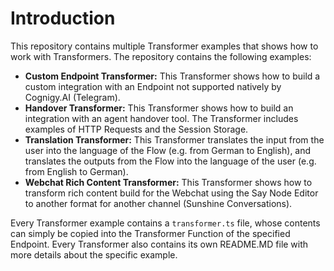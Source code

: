# Introduction
This repository contains multiple Transformer examples that shows how to work with Transformers. The repository contains the following examples:

- **Custom Endpoint Transformer:**
  This Transformer shows how to build a custom integration with an Endpoint not supported natively by Cognigy.AI (Telegram).
- **Handover Transformer:**
  This Transformer shows how to build an integration with an agent handover tool. The Transformer includes examples of HTTP Requests and the Session Storage.
- **Translation Transformer:**
  This Transformer translates the input from the user into the language of the Flow (e.g. from German to English), and translates the outputs from the Flow into the language of the user (e.g. from English to German).
- **Webchat Rich Content Transformer:**
  This Transformer shows how to transform rich content build for the Webchat using the Say Node Editor to another format for another channel (Sunshine Conversations).

Every Transformer example contains a ``transformer.ts`` file, whose contents can simply be copied into the Transformer Function of the specified Endpoint. Every Transformer also contains its own README.MD file with more details about the specific example.